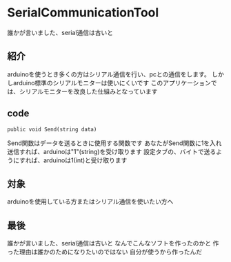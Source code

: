 # SerialCommunicationTool
誰かが言いました、serial通信は古いと
## 紹介
arduinoを使うとき多くの方はシリアル通信を行い、pcとの通信をします。
しかしarduino標準のシリアルモニターは使いにくいです
このアプリケーションでは、シリアルモニターを改良した仕組みとなっています
## code
```
public void Send(string data)
```
Send関数はデータを送るときに使用する関数です
あなたがSend関数に1を入れ送信すれば、arduinoは"1"(string)を受け取ります
設定タブの、バイトで送るようにすれば、arduinoは1(int)と受け取ります
## 対象
arduinoを使用している方またはシリアル通信を使いたい方へ
## 最後
誰かが言いました、serial通信は古いと
なんでこんなソフトを作ったのかと
作った理由は誰かのためになりたいのではない
自分が使うから作ったんだ
